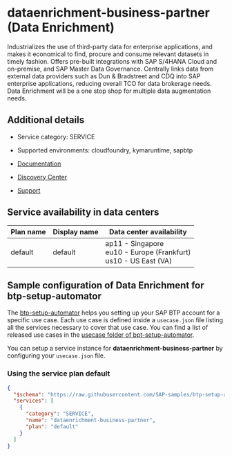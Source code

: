 # dataenrichment-business-partner (Data Enrichment)

Industrializes the use of third-party data for enterprise applications, and makes it economical to find, procure and consume relevant datasets in timely fashion. Offers pre-built integrations with SAP S/4HANA Cloud and on-premise, and SAP Master Data Governance. Centrally links data from external data providers such as Dun & Bradstreet and CDQ into SAP enterprise applications, reducing overall TCO for data brokerage needs. Data Enrichment will be a one stop shop for multiple data augmentation needs.

## Additional details
- Service category: SERVICE
- Supported environments: cloudfoundry, kymaruntime, sapbtp

- [Documentation](https://help.sap.com/viewer/product/Cloud_Platform_Data_Enrichment/latest/en-US)
- [Discovery Center](https://discovery-center.cloud.sap/serviceCatalog/data-enrichment)
- [Support](https://help.sap.com/viewer/65de2977205c403bbc107264b8eccf4b/Cloud/en-US/5dd739823b824b539eee47b7860a00be.html)

## Service availability in data centers

| Plan name | Display name | Data center availability  |
|------|----------------|---------------------------|
|  default  |  default  | ap11 - Singapore<br> eu10 - Europe (Frankfurt)<br> us10 - US East (VA)  |

## Sample configuration of **Data Enrichment** for btp-setup-automator

The [btp-setup-automator](https://github.com/SAP-samples/btp-setup-automator) helps you setting up your SAP BTP account for a specific use case. Each use case is defined inside a `usecase.json` file listing all the services necessary to cover that use case. You can find a list of released use cases in the [usecase folder of bpt-setup-automator](https://github.com/SAP-samples/btp-setup-automator/tree/main/usecases).

You can setup a service instance for **dataenrichment-business-partner** by configuring your `usecase.json` file.

### Using the service plan **default**

```json
{
  "$schema": "https://raw.githubusercontent.com/SAP-samples/btp-setup-automator/main/libs/btpsa-usecase.json",
  "services": [
    {
      "category": "SERVICE",
      "name": "dataenrichment-business-partner",
      "plan": "default"
    }
  ]
}
```
